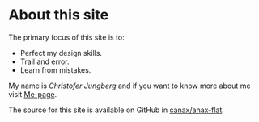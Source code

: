 About this site
==============================================

The primary focus of this site is to:

* Perfect my design skills.
* Trail and error.
* Learn from mistakes.

My name is *Christofer Jungberg* and if you want to know more about me visit
[Me-page](http://localhost:8082/dbwebb/htmlphp/me/kmom06/me6/me.php).

The source for this site is available on GitHub in [canax/anax-flat](git@github.com:canax/anax-flat.git).
